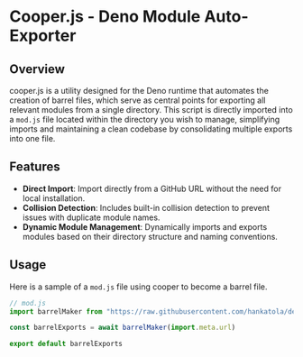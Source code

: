 # Cooper.js - Deno Module Auto-Exporter

## Overview

cooper.js is a utility designed for the Deno runtime that automates the creation of barrel files, which serve as central points for exporting all relevant modules from a single directory. This script is directly imported into a `mod.js` file located within the directory you wish to manage, simplifying imports and maintaining a clean codebase by consolidating multiple exports into one file.

## Features

- **Direct Import**: Import directly from a GitHub URL without the need for local installation.
- **Collision Detection**: Includes built-in collision detection to prevent issues with duplicate module names.
- **Dynamic Module Management**: Dynamically imports and exports modules based on their directory structure and naming conventions.

## Usage

Here is a sample of a `mod.js` file using cooper to become a barrel file.
```javascript
// mod.js
import barrelMaker from "https://raw.githubusercontent.com/hankatola/deno-snippets/main/cooper/mod.js"

const barrelExports = await barrelMaker(import.meta.url)

export default barrelExports
```
